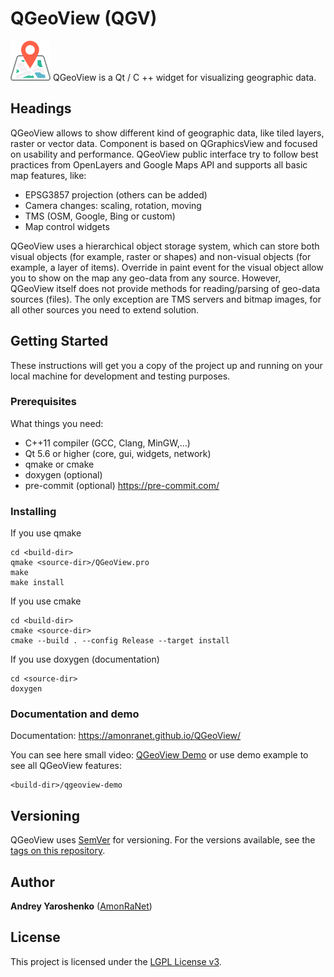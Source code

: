 # QGeoView (QGV)

![Logo](market-place/logo_64_64.png) QGeoView is a Qt / C ++ widget for visualizing geographic data.

## Headings

QGeoView allows to show different kind of geographic data, like tiled layers, raster or vector data.
Component is based on QGraphicsView and focused on usability and performance.
QGeoView public interface try to follow best practices from OpenLayers and Google Maps API and supports all basic map features, like:

 * EPSG3857 projection (others can be added)
 * Camera changes: scaling, rotation, moving
 * TMS (OSM, Google, Bing or custom)
 * Map control widgets

QGeoView uses a hierarchical object storage system, which can store  both visual objects (for example, raster or shapes) and non-visual objects (for example, a layer of items). Override in paint event for the visual object allow you to show on the map any geo-data from any source. However, QGeoView itself does not provide methods for reading/parsing of geo-data sources (files). The only exception are TMS servers and bitmap images, for all other sources you need to extend solution.

## Getting Started

These instructions will get you a copy of the project up and running on your local machine for development and testing purposes.

### Prerequisites

What things you need:

 * C++11 compiler (GCC, Clang, MinGW,...)
 * Qt 5.6 or higher (core, gui, widgets, network)
 * qmake or cmake
 * doxygen (optional)
 * pre-commit (optional) https://pre-commit.com/

### Installing

If you use qmake

```
cd <build-dir>
qmake <source-dir>/QGeoView.pro
make
make install
```

If you use cmake

```
cd <build-dir>
cmake <source-dir>
cmake --build . --config Release --target install
```

If you use doxygen (documentation)

```
cd <source-dir>
doxygen
```

### Documentation and demo

Documentation: https://amonranet.github.io/QGeoView/

You can see here small video: [QGeoView Demo](https://youtu.be/t0D21r_s-8E)
or use demo example to see all QGeoView features:

```
<build-dir>/qgeoview-demo
```

## Versioning

QGeoView uses [SemVer](http://semver.org/) for versioning. For the versions available, see the [tags on this repository](https://github.com/AmonRaNet/QGeoView/tags).

## Author

**Andrey Yaroshenko** ([AmonRaNet](https://github.com/AmonRaNet))

## License

This project is licensed under the [LGPL License v3](https://www.gnu.org/licenses/lgpl-3.0.html).
